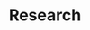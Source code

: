 ---
title: Research
type: landing

sections:
  - block: markdown
    content:
      title: Background
      text: Neuroblastoma is the most common extracranial solid pediatric cancer accounting for 8-10% of cancers in childhood and 15% of pediatric oncology deaths. Neuroblastoma arises from the developing sympatho-adrenal lineage during the embryonic development. It is a genetically heterogeneous disease with a diverse clinical outcome ranging from spontaneous tumour regression to malignant metastatic disease with relapses and poor response to current therapy. While patients whose tumours undergo spontaneous regression or maturation (ganglioneuroblastomas, ganglioneuromas) have mostly an excellent outcome, only a minority of children with aggressive tumours can be cured. Despite the advances in genomic and trancriptomic analyses, the identification of molecular determinants of the very poor therapeutic response and worst outcome of high-risk patients remains challenging. Thus, a better understanding of the biology of both, spontaneously regressing/maturing and aggressive tumours is of high interest to develop novel treatment approaches.

  - block: markdown
    content:
      title: Our research
      text: |
        <div style="display: flex; align-items: center;">
          <div style="flex: 1; padding: 10px;">
            <p style="font-weight: bold;">Biology of high-risk neuroblastoma</p>
            <p>One of our main research interests is the biology of high-risk neuroblastoma. Patients that are diagnosed and stratified as high-risk suffer from relapses and metastases and their survival rate remains below 40% despite intensive multimodal treatment. To date there are only a few driver genes linked to the pathogenesis of high-risk neuroblastoma, most of which are not directly druggable and frequently insufficient response to therapy is observed. In our group, we employ state-of-the-art technologies, such as genome-wide and targeted CRISPR/Cas9 screens and single cell genomics and epigenomics in order to identify the oncogenic drivers and epigenetic dependencies in tumours from high-risk neuroblastoma patients. We have established in vitro and in vivo preclinical patient-derived models for functional assays and drug testing for precision oncology that can be translated into existing and new clinical trials with the ultimate goal to improve treatment outcomes and survival of high-risk neuroblastoma patients.</p>
          </div>
          <div style="flex: 1; padding: 10px;">
            <img src="../../assets/media/icon.png" alt="Icon Image" style="width: 100%; height: auto;"/>
          </div>
        </div>

  - block: markdown
    content:
      title:
      text: |
        **Tumour heterogeneity and microenvironment**

        Solid tumours often consist of different subpopulations of cells that harbor distinct genotypes and phenotypes. This results in a variation of clinically important features such as the abundance of prognostic markers and therapeutic targets, leading to differential levels of treatment sensitivity. Tumour cell metastasis and adaptation to new tissue microenvironments can further promote inter- and intratumour heterogeneity among metastasizing and disseminated tumour cells. In support of this notion, we have recently shown that disseminated tumour cells in the bone marrow substantially differ from the tumour they originated from in regards to their genetic makeup and expression programs. Tumour cells disseminate to the bone marrow in various solid cancers such as neuroblastoma, breast cancer and Ewing sarcoma, which is associated with poor outcome. In the majority of metastatic neuroblastoma patients, disseminated tumour cells are present in the bone marrow already at the time point of diagnosis. Our aim is to capture the full spectrum of tumor cells in neuroblastoma and to understand their interaction with the tumor microenvironment at the primary site and in the metastatic bone marrow by using novel single-cell-omics and multiplex imaging technologies. This will allow us to identify new biomarkers and to develop better therapeutics for targeted treatment.
---